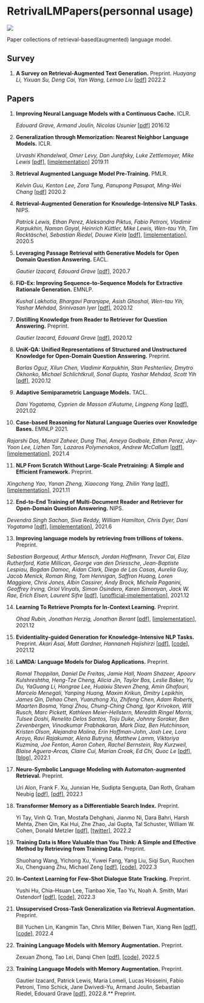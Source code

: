 # RetrivalLMPapers(personnal usage)

![](https://img.shields.io/github/last-commit/Timothyxxx/RetrivalLMPapers?color=green)

Paper collections of retrieval-based(augmented) language model.

## Survey
1. **A Survey on Retrieval-Augmented Text Generation.** Preprint.
  *Huayang Li, Yixuan Su, Deng Cai, Yan Wang, Lemao Liu*  [[pdf](https://arxiv.org/abs/2202.01110)] 2022.2

## Papers

1. **Improving Neural Language Models with a Continuous Cache.** ICLR.

   *Edouard Grave, Armand Joulin, Nicolas Usunier*  [[pdf](https://arxiv.org/abs/1612.04426)] 2016.12

2. **Generalization through Memorization: Nearest Neighbor Language Models.** ICLR.
   
   *Urvashi Khandelwal, Omer Levy, Dan Jurafsky, Luke Zettlemoyer, Mike Lewis*  [[pdf](https://arxiv.org/abs/1911.00172)], [[implementation](https://github.com/urvashik/knnlm2019.11)] 2019.11

3. **Retrieval Augmented Language Model Pre-Training.** PMLR.
   
   *Kelvin Guu, Kenton Lee, Zora Tung, Panupong Pasupat, Ming-Wei Chang*  [[pdf](https://arxiv.org/abs/2002.08909)] 2020.2

4. **Retrieval-Augmented Generation for Knowledge-Intensive NLP Tasks.** NIPS.
   
   *Patrick Lewis, Ethan Perez, Aleksandra Piktus, Fabio Petroni, Vladimir Karpukhin, Naman Goyal, Heinrich Küttler, Mike Lewis, Wen-tau Yih, Tim Rocktäschel, Sebastian Riedel, Douwe Kiela*  [[pdf](https://arxiv.org/abs/2005.11401)], [[implementation](https://github.com/huggingface/transformers/blob/master/examples/rag/)], 2020.5

5. **Leveraging Passage Retrieval with Generative Models for Open Domain Question Answering.** EACL.
   
   *Gautier Izacard, Edouard Grave*  [[pdf](https://arxiv.org/abs/2007.01282)], 2020.7

6. **FiD-Ex: Improving Sequence-to-Sequence Models for Extractive Rationale Generation.** EMNLP.
   
   *Kushal Lakhotia, Bhargavi Paranjape, Asish Ghoshal, Wen-tau Yih, Yashar Mehdad, Srinivasan Iyer*  [[pdf](https://arxiv.org/abs/2012.15482)], 2020.12

7. **Distilling Knowledge from Reader to Retriever for Question Answering.** Preprint.
   
   *Gautier Izacard, Edouard Grave*  [[pdf](https://arxiv.org/abs/2012.04584)], 2020.12

8. **UniK-QA: Unified Representations of Structured and Unstructured Knowledge for Open-Domain Question Answering.** Preprint.
   
   *Barlas Oguz, Xilun Chen, Vladimir Karpukhin, Stan Peshterliev, Dmytro Okhonko, Michael Schlichtkrull, Sonal Gupta, Yashar Mehdad, Scott Yih*  [[pdf](https://arxiv.org/abs/2012.14610)], 2020.12
   
9. **Adaptive Semiparametric Language Models.** TACL.
   
   *Dani Yogatama, Cyprien de Masson d'Autume, Lingpeng Kong*  [[pdf](https://arxiv.org/abs/2102.02557)], 2021.02

10. **Case-based Reasoning for Natural Language Queries over Knowledge Bases.** EMNLP 2021.
   
   *Rajarshi Das, Manzil Zaheer, Dung Thai, Ameya Godbole, Ethan Perez, Jay-Yoon Lee, Lizhen Tan, Lazaros Polymenakos, Andrew McCallum*  [[pdf](https://arxiv.org/abs/2104.08762)], [[implementation](https://github.com/yaoxingcheng/TLM)], 2021.4

11. **NLP From Scratch Without Large-Scale Pretraining: A Simple and Efficient Framework.** Preprint.
   
   *Xingcheng Yao, Yanan Zheng, Xiaocong Yang, Zhilin Yang*  [[pdf](https://arxiv.org/abs/2111.04130)], [[implementation](https://github.com/yaoxingcheng/TLM)], 2021.11

12. **End-to-End Training of Multi-Document Reader and Retriever for Open-Domain Question Answering.** NIPS.
   
   *Devendra Singh Sachan, Siva Reddy, William Hamilton, Chris Dyer, Dani Yogatama*  [[pdf](https://arxiv.org/abs/2106.05346)], [[implementation](https://github.com/DevSinghSachan/emdr2)], 2021.6

13. **Improving language models by retrieving from trillions of tokens.** Preprint.
   
   *Sebastian Borgeaud, Arthur Mensch, Jordan Hoffmann, Trevor Cai, Eliza Rutherford, Katie Millican, George van den Driessche, Jean-Baptiste Lespiau, Bogdan Damoc, Aidan Clark, Diego de Las Casas, Aurelia Guy, Jacob Menick, Roman Ring, Tom Hennigan, Saffron Huang, Loren Maggiore, Chris Jones, Albin Cassirer, Andy Brock, Michela Paganini, Geoffrey Irving, Oriol Vinyals, Simon Osindero, Karen Simonyan, Jack W. Rae, Erich Elsen, Laurent Sifre*  [[pdf](https://arxiv.org/abs/2112.04426)], [[unofficial-implementation](https://github.com/lucidrains/RETRO-pytorch)], 2021.12

14. **Learning To Retrieve Prompts for In-Context Learning.** Preprint.

    *Ohad Rubin, Jonathan Herzig, Jonathan Berant*  [[pdf](https://arxiv.org/abs/2112.08633)], [[implementation](https://github.com/OhadRubin/EPR)], 2021.12

15. **Evidentiality-guided Generation for Knowledge-Intensive NLP Tasks.** Preprint.
    *Akari Asai, Matt Gardner, Hannaneh Hajishirzi*  [[pdf](https://arxiv.org/abs/2112.08688)], [[code](https://github.com/akariasai/evidentiality_qa)], 2021.12

16. **LaMDA: Language Models for Dialog Applications.** Preprint.

    *Romal Thoppilan, Daniel De Freitas, Jamie Hall, Noam Shazeer, Apoorv Kulshreshtha, Heng-Tze Cheng, Alicia Jin, Taylor Bos, Leslie Baker, Yu Du, YaGuang Li, Hongrae Lee, Huaixiu Steven Zheng, Amin Ghafouri, Marcelo Menegali, Yanping Huang, Maxim Krikun, Dmitry Lepikhin, James Qin, Dehao Chen, Yuanzhong Xu, Zhifeng Chen, Adam Roberts, Maarten Bosma, Yanqi Zhou, Chung-Ching Chang, Igor Krivokon, Will Rusch, Marc Pickett, Kathleen Meier-Hellstern, Meredith Ringel Morris, Tulsee Doshi, Renelito Delos Santos, Toju Duke, Johnny Soraker, Ben Zevenbergen, Vinodkumar Prabhakaran, Mark Diaz, Ben Hutchinson, Kristen Olson, Alejandra Molina, Erin Hoffman-John, Josh Lee, Lora Aroyo, Ravi Rajakumar, Alena Butryna, Matthew Lamm, Viktoriya Kuzmina, Joe Fenton, Aaron Cohen, Rachel Bernstein, Ray Kurzweil, Blaise Aguera-Arcas, Claire Cui, Marian Croak, Ed Chi, Quoc Le*  [[pdf](https://arxiv.org/abs/2201.08239)], [[blog](https://ai.googleblog.com/2022/01/lamda-towards-safe-grounded-and-high.html)], 2022.1

17. **Neuro-Symbolic Language Modeling with Automaton-augmented Retrieval.** Preprint.

    Uri Alon, Frank F. Xu, Junxian He, Sudipta Sengupta, Dan Roth, Graham Neubig [[pdf](https://arxiv.org/abs/2202.06991)], [[pdf](https://arxiv.org/abs/2201.12431)], 2022.1

18. **Transformer Memory as a Differentiable Search Index.** Preprint.

    Yi Tay, Vinh Q. Tran, Mostafa Dehghani, Jianmo Ni, Dara Bahri, Harsh Mehta, Zhen Qin, Kai Hui, Zhe Zhao, Jai Gupta, Tal Schuster, William W. Cohen, Donald Metzler [[pdf](https://arxiv.org/abs/2202.06991)], [[twitter](https://twitter.com/YiTayML/status/1494710879429877761)], 2022.2

19. **Training Data is More Valuable than You Think: A Simple and Effective Method by Retrieving from Training Data.** Preprint.

    Shuohang Wang, Yichong Xu, Yuwei Fang, Yang Liu, Siqi Sun, Ruochen Xu, Chenguang Zhu, Michael Zeng [[pdf](https://arxiv.org/abs/2203.08773)], [[code](https://github.com/microsoft/REINA)], 2022.3
    
20. **In-Context Learning for Few-Shot Dialogue State Tracking.** Preprint.

    Yushi Hu, Chia-Hsuan Lee, Tianbao Xie, Tao Yu, Noah A. Smith, Mari Ostendorf [[pdf](https://arxiv.org/abs/2203.08568)], [[code](https://https//github.com/Yushi-Hu/IC-DST)], 2022.3

21. **Unsupervised Cross-Task Generalization via Retrieval Augmentation.** Preprint.

    Bill Yuchen Lin, Kangmin Tan, Chris Miller, Beiwen Tian, Xiang Ren [[pdf](https://arxiv.org/abs/2204.07937)], [[code](https://github.com/INK-USC/ReCross)], 2022.4

22. **Training Language Models with Memory Augmentation.** Preprint.

    Zexuan Zhong, Tao Lei, Danqi Chen [[pdf](https://arxiv.org/abs/2205.12674)], [[code](https://github.com/princeton-nlp/trime)], 2022.5


23. **Training Language Models with Memory Augmentation.** Preprint.

    Gautier Izacard, Patrick Lewis, Maria Lomeli, Lucas Hosseini, Fabio Petroni, Timo Schick, Jane Dwivedi-Yu, Armand Joulin, Sebastian Riedel, Edouard Grave [[pdf](https://arxiv.org/abs/2208.03299)], 2022.8.** Preprint.
